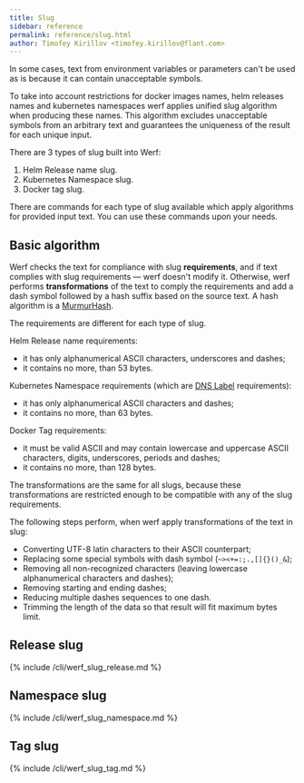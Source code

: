 ```yaml
---
title: Slug
sidebar: reference
permalink: reference/slug.html
author: Timofey Kirillov <timofey.kirillov@flant.com>
---
```


In some cases, text from environment variables or parameters can't be used as is because it can contain unacceptable symbols.

To take into account restrictions for docker images names, helm releases names and kubernetes namespaces werf applies unified slug algorithm when producing these names. This algorithm excludes unacceptable symbols from an arbitrary text and guarantees the uniqueness of the result for each unique input.

There are 3 types of slug built into Werf:

1. Helm Release name slug.
2. Kubernetes Namespace slug.
3. Docker tag slug.

There are commands for each type of slug available which apply algorithms for provided input text. You can use these commands upon your needs.

## Basic algorithm

Werf checks the text for compliance with slug **requirements**, and if text complies with slug requirements — werf doesn't modify it. Otherwise, werf performs **transformations** of the text to comply the requirements and add a dash symbol followed by a hash suffix based on the source text. A hash algorithm is a [MurmurHash](https://en.wikipedia.org/wiki/MurmurHash).

The requirements are different for each type of slug.

Helm Release name requirements:
* it has only alphanumerical ASCII characters, underscores and dashes;
* it contains no more, than 53 bytes.

Kubernetes Namespace requirements (which are [DNS Label](https://www.ietf.org/rfc/rfc1035.txt) requirements):
* it has only alphanumerical ASCII characters and dashes;
* it contains no more, than 63 bytes.

Docker Tag requirements:
* it must be valid ASCII and may contain lowercase and uppercase ASCII characters, digits, underscores, periods and dashes;
* it contains no more, than 128 bytes.

The transformations are the same for all slugs, because these transformations are restricted enough to be compatible with any of the slug requirements.

The following steps perform, when werf apply transformations of the text in slug:
* Converting UTF-8 latin characters to their ASCII counterpart;
* Replacing some special symbols with dash symbol (`~><+=:;.,[]{}()_&`);
* Removing all non-recognized characters (leaving lowercase alphanumerical characters and dashes);
* Removing starting and ending dashes;
* Reducing multiple dashes sequences to one dash.
* Trimming the length of the data so that result will fit maximum bytes limit.

## Release slug

{% include /cli/werf_slug_release.md %}

## Namespace slug

{% include /cli/werf_slug_namespace.md %}

## Tag slug

{% include /cli/werf_slug_tag.md %}
